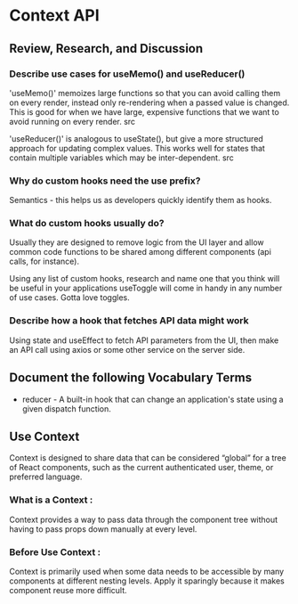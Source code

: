 # Context API
## Review, Research, and Discussion
### Describe use cases for useMemo() and useReducer()
'useMemo()' memoizes large functions so that you can avoid calling them on every render, instead only re-rendering when a passed value is changed. This is good for when we have large, expensive functions that we want to avoid running on every render. src

'useReducer()' is analogous to useState(), but give a more structured approach for updating complex values. This works well for states that contain multiple variables which may be inter-dependent. src

### Why do custom hooks need the use prefix?
Semantics - this helps us as developers quickly identify them as hooks.

### What do custom hooks usually do?
Usually they are designed to remove logic from the UI layer and allow common code functions to be shared among different components (api calls, for instance).

Using any list of custom hooks, research and name one that you think will be useful in your applications
useToggle will come in handy in any number of use cases. Gotta love toggles.

### Describe how a hook that fetches API data might work
Using state and useEffect to fetch API parameters from the UI, then make an API call using axios or some other service on the server side.

## Document the following Vocabulary Terms
* reducer - A built-in hook that can change an application's state using a given dispatch function.

## Use Context
Context is designed to share data that can be considered “global” for a tree of React components, such as the current authenticated user, theme, or preferred language. 

### What is a Context :
Context provides a way to pass data through the component tree without having to pass props down manually at every level.

### Before Use Context :
Context is primarily used when some data needs to be accessible by many components at different nesting levels. Apply it sparingly because it makes component reuse more difficult.

